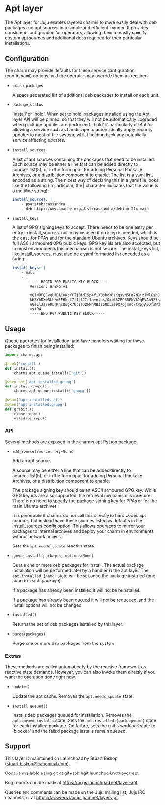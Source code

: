 # Apt layer

The Apt layer for Juju enables layered charms to more easily deal with
deb packages and apt sources in a simple and efficient manner. It
provides consistent configuration for operators, allowing them to
easily specify custom apt sources and additional debs required for
their particular installations.

## Configuration

The charm may provide defaults for these service configuration
(config.yaml) options, and the operator may override them as required.

* `extra_packages`

  A space separated list of additional deb packages to install on
  each unit.

* `package_status`

  'install' or 'hold'. When set to hold, packages installed using
  the Apt layer API will be pinned, so that they will not be
  automatically upgraded when package updates are performed. 'hold'
  is particularly useful for allowing a service such as Landscape
  to automatically apply security updates to most of the system,
  whilst holding back any potentially service affecting updates.

* `install_sources`

  A list of apt sources containing the packages that need to be installed.
  Each source may be either a line that can be added directly to
  sources.list(5), or in the form ppa:<user>/<ppa-name> for adding
  Personal Package Archives, or a distribution component to enable.
  The list is a yaml list, encoded as a string. The nicest way of
  declaring this in a yaml file looks like the following (in particular,
  the | character indicates that the value is a multiline string):

  ```yaml
  install_sources: |
      - ppa:stub/cassandra
      - deb http://www.apache.org/dist/cassandra/debian 21x main
  ```

* `install_keys`

  A list of GPG signing keys to accept. There needs to be one entry
  per entry in install_sources. null may be used if no keep is
  needed, which is the case for PPAs and for the standard Ubuntu
  archives. Keys should be full ASCII armoured GPG public keys.
  GPG key ids are also accepted, but in most environments this
  mechanism is not secure. The install_keys list, like
  install_sources, must also be a yaml formatted list encoded as
  a string:

  ```yaml
  install_keys: |
      - null
      - |
          -----BEGIN PGP PUBLIC KEY BLOCK-----
          Version: GnuPG v1

          mQINBFQJvgUBEAC0KcYCTj0hd15p4fiXBsbob0sKgsvN5Lm7N9jzJWlGshJ0peMi
          kH8YhDXw5Lh+mPEHksL7t1L8CIr1a+ntns/Opt65ZPO38ENVkOqEVAn9Z5sIoZsb
          AUeLlJzSeRLTKhcOugK7UcsQD2FHnMBJz50bxis9X7pjmnc/tWpjAGJfaWdjDIo=
          =yiQ4
          -----END PGP PUBLIC KEY BLOCK-----
  ```

## Usage

Queue packages for installation, and have handlers waiting for
these packages to finish being installed:

```python
import charms.apt

@hook('install')
def install():
    charms.apt.queue_install(['git'])

@when_not('apt.installed.gnupg')
def install_gnupg():
    charms.apt.queue_install(['gnupg'])

@when('apt.installed.git')
@when('apt.installed.gnupg')
def grabit():
    clone_repo()
    validate_repo()
```

### API

Several methods are exposed in the charms.apt Python package.

* `add_source(source, key=None)`

  Add an apt source.

  A source may be either a line that can be added directly to
  sources.list(5), or in the form ppa:<user>/<ppa-name> for adding
  Personal Package Archives, or a distribution component to enable.

  The package signing key should be an ASCII armoured GPG key. While
  GPG key ids are also supported, the retrieval mechanism is insecure.
  There is no need to specify the package signing key for PPAs or for
  the main Ubuntu archives.

  It is preferable if charms do not call this directly to hard
  coded apt sources, but instead have these sources listed
  as defaults in the install_sources config option. This allows
  operators to mirror your packages to internal archives and
  deploy your charm in environments without network access.

  Sets the `apt.needs_update` reactive state.

* `queue_install(packages, options=None)`

  Queue one or more deb packages for install. The actual package
  installation will be performed later by a handler in the
  apt layer. The `apt.installed.{name}` state will be set once
  the package installed (one state for each package).

  If a package has already been installed it will not be reinstalled.

  If a package has already been queued it will not be requeued, and
  the install options will not be changed.

* `installed()`

  Returns the set of deb packages installed by this layer.

* `purge(packages)`

  Purge one or more deb packages from the system


### Extras

These methods are called automatically by the reactive framework as
reactive state demands. However, you can also invoke them directly
if you want the operation done right now.

* `update()`

  Update the apt cache. Removes the `apt.needs_update` state.


* `install_queued()`

  Installs deb packages queued for installation. Removes the
  `apt.queued_installs` state. Sets the `apt.installed.{packagename}`
  state for each installed package. On failure, sets the unit's workload
  state to 'blocked' and the failed package installs remain queued.


## Support

This layer is maintained on Launchpad by
Stuart Bishop (stuart.bishop@canonical.com).

Code is available using git at git+ssh://git.launchpad.net/layer-apt.

Bug reports can be made at https://bugs.launchpad.net/layer-apt.

Queries and comments can be made on the Juju mailing list, Juju IRC
channels, or at https://answers.launchpad.net/layer-apt.
